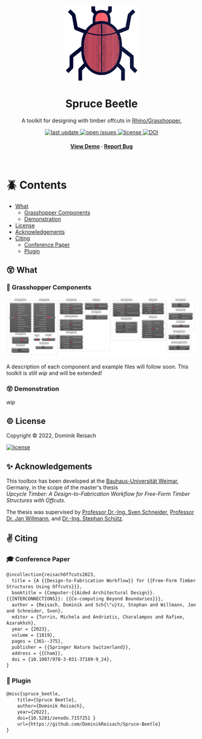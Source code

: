 <!-- Header -->
<div align="center">

  <img src="Resources/imgs/SpruceBeetleIcon.png" alt="logo" width="200" height="auto" />
  <h1>Spruce Beetle</h1>
  
  <p>
    A toolkit for designing with timber offcuts in <a href="https://www.rhino3d.com">Rhino/Grasshopper.</a>
  </p>
  
<!-- Badges -->
<p>
  <a href="https://github.com/DominikReisach/Spruce-Beetle/commits/main">
    <img src="https://img.shields.io/github/last-commit/DominikReisach/Spruce-Beetle" alt="last update" />
  </a>
  <a href="https://github.com/DominikReisach/Spruce-Beetle/issues/">
    <img src="https://img.shields.io/github/issues/DominikReisach/Spruce-Beetle" alt="open issues" />
  </a>
  <a href="https://github.com/DominikReisach/Spruce-Beetle/blob/master/LICENSE">
    <img src="https://img.shields.io/github/license/DominikReisach/Spruce-Beetle.svg" alt="license" />
  </a>
  <a href="https://zenodo.org/badge/latestdoi/454536126">
    <img src="https://zenodo.org/badge/454536126.svg" alt="DOI" />
  </a>
</p>
   
<!-- Quick Links -->
<h4>
    <a href="#">View Demo</a>
  <span> · </span>
    <a href="https://github.com/DominikReisach/Spruce-Beetle/issues/">Report Bug</a>
  </h4>
</div>

<br />

<!-- ToC -->
# :beetle: Contents

- [What](#astonished-what)
  * [Grasshopper Components](#cricket-grasshopper-components)  
  * [Demonstration](#dizzy_face-demonstration)
- [License](#copyright-license)
- [Acknowledgements](#sparkles-acknowledgements)
- [Citing](#v-citing)
    * [Conference Paper](#mortar_board-conference-paper)
    * [Plugin](#space_invader-plugin)

## :astonished: What

### :cricket: Grasshopper Components
<img src=https://github.com/DominikReisach/Spruce-Beetle/blob/main/Resources/imgs/sb_components.png>

A description of each component and example files will follow soon. This toolkit is still <i>wip</i> and will be extended!

### :dizzy_face: Demonstration
<a><i>wip</i><a/>

## :copyright: License
Copyright &copy; 2022, Dominik Reisach
<p>
<a href="https://github.com/DominikReisach/Spruce-Beetle/blob/master/LICENSE">
    <img src="https://img.shields.io/github/license/DominikReisach/Spruce-Beetle.svg" alt="license" />
</a>
</p>

## :sparkles: Acknowledgements
This toolbox has been developed at the [Bauhaus-Universität Weimar](https://www.uni-weimar.de/en), Germany, in the scope of the master's thesis
<br><i>Upcycle Timber: A Design-to-Fabrication Workflow for Free-Form Timber Structures with Offcuts</i>.

The thesis was supervised by [Professor Dr.-Ing. Sven Schneider](https://www.uni-weimar.de/de/architektur-und-urbanistik/professuren/infar), [Professor Dr. Jan Willmann](https://www.uni-weimar.de/en/art-and-design/chairs/theory-and-history-of-design/), and [Dr.-Ing. Stephan Schütz](https://www.uni-weimar.de/de/architektur-und-urbanistik/professuren/entwerfen-und-erproben/).

## :v: Citing 
### :mortar_board: Conference Paper
```
@incollection{reisachOffcuts2023,
  title = {A {{Design-to-Fabrication Workflow}} for {{Free-Form Timber Structures Using Offcuts}}},
  booktitle = {Computer-{{Aided Architectural Design}}. {{INTERCONNECTIONS}}: {{Co-computing Beyond Boundaries}}},
  author = {Reisach, Dominik and Sch{\"u}tz, Stephan and Willmann, Jan and Schneider, Sven},
  editor = {Turrin, Michela and Andriotis, Charalampos and Rafiee, Azarakhsh},
  year = {2023},
  volume = {1819},
  pages = {361--375},
  publisher = {{Springer Nature Switzerland}},
  address = {{Cham}},
  doi = {10.1007/978-3-031-37189-9_24},
}
```

### :space_invader: Plugin
```
@misc{spruce_beetle,
    title={Spruce Beetle},
    author={Dominik Reisach},
    year={2022},
    doi={10.5281/zenodo.7157251 }
    url={https://github.com/DominikReisach/Spruce-Beetle}
}
```
